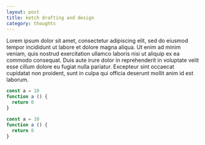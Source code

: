 ```yaml
---
layout: post
title: ketch drafting and design
category: thoughts
---
```


Lorem ipsum dolor sit amet, consectetur adipiscing elit, sed do eiusmod tempor incididunt ut labore et dolore magna aliqua. Ut enim ad minim veniam, quis nostrud exercitation ullamco laboris nisi ut aliquip ex ea commodo consequat. Duis aute irure dolor in reprehenderit in voluptate velit esse cillum dolore eu fugiat nulla pariatur. Excepteur sint occaecat cupidatat non proident, sunt in culpa qui officia deserunt mollit anim id est laborum.

```js
const a = 10
function a () {
  return 0
}
```

```javascript
const a = 10
function a () {
  return 0
}
```
